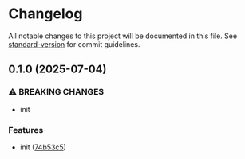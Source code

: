 # Changelog

All notable changes to this project will be documented in this file. See [standard-version](https://github.com/conventional-changelog/standard-version) for commit guidelines.

## 0.1.0 (2025-07-04)


### ⚠ BREAKING CHANGES

* init

### Features

* init ([74b53c5](https://github.com/zcWSR/ansi-to-web-style/commit/74b53c5ec0a9422b9fe41ce5895a0a4d7268e24d))
